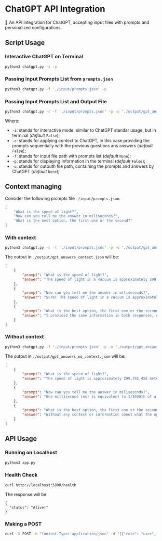 # ChatGPT API Integration

💬 An API integration for ChatGPT, accepting input files with prompts and personalized configurations.

## Script Usage

### Interactive ChatGPT on Terminal
```bash
python3 chatgpt.py -i -p
```

### Passing Input Prompts List from `prompts.json`
```bash
python3 chatgpt.py -f './input/prompts.json' -p
```

### Passing Input Prompts List and Output File
```bash
python3 chatgpt.py -c -f './input/prompts.json' -p -o './output/gpt_answers_context.json'
```

Where:
- `-i`: stands for interactive mode, similar to ChatGPT standar usage, but in terminal (*default* `False`);
- `-c`: stands for applying context to ChatGPT, in this case providing the prompts sequentially with the previous questions ans answers (*default* `False`);
- `-f`: stands for input file path with prompts list (*default* `None`);
- `-p`: stands for displaying information in the terminal (*default* `False`);
- `-o`: stands for outputh file path, containing the prompts and answers by ChatGPT (*default* `None`);

## Context managing

Consider the following prompts file `./input/prompts.json`:

```json
[
    "What is the speed of light?",
    "Now can you tell me the answer in miliseconds?",
    "What is the best option, the first one or the second?"
]
```

### With context
```bash
python3 chatgpt.py -c -f './input/prompts.json' -p -o './output/gpt_answers_context.json'
```

The output in `./output/gpt_answers_context.json` will be:

```json
[
    {
        "prompt": "What is the speed of light?",
        "answer": "The speed of light in a vacuum is approximately 299,792,458 meters per second (or about 186,282 miles per second). It is denoted by the symbol 'c' in scientific equations."
    },
    {
        "prompt": "Now can you tell me the answer in miliseconds?",
        "answer": "Sure! The speed of light in a vacuum is approximately 299,792,458 meters per second or 299,792,458,000 meters per millisecond (ms). Therefore, in milliseconds, the speed of light is equal to approximately 299,792.458 kilometers per millisecond."
    },
    {
        "prompt": "What is the best option, the first one or the second?",
        "answer": "I provided the same information in both responses, only with different units of measurement. The best option depends on what units you need to use in your specific situation. If you need a more precise answer, it might be better to use meters per second, but if you need a more practical measure, kilometers per millisecond might be more useful."
    }
]
```

### Without context
```bash
python3 chatgpt.py -f './input/prompts.json' -p -o './output/gpt_answers_no_context.json'
```

The output in `./output/gpt_answers_no_context.json` will be:

```json
[
    {
        "prompt": "What is the speed of light?",
        "answer": "The speed of light is approximately 299,792,458 meters per second (or about 186,282 miles per second). It is considered a fundamental constant of nature and is denoted by the symbol \"c\"."
    },
    {
        "prompt": "Now can you tell me the answer in miliseconds?",
        "answer": "One millisecond (ms) is equivalent to 1/1000th of a second. If we want to convert a larger unit of time, such as seconds or minutes, to milliseconds, we would simply multiply by 1000. For example, one second is equivalent to 1000 milliseconds (1 x 1000) and one minute is equivalent to 60,000 milliseconds (60 x 1000). So, I need to know what unit of time you want me to convert to milliseconds."
    },
    {
        "prompt": "What is the best option, the first one or the second?",
        "answer": "Without any context or information about what the options are, it is impossible for me to determine which one is the best. Can you please provide more information or details about the options you are referring to?"
    }
]
```

## API Usage

### Running on Localhost
```bash
python3 app.py
```

### Health Check
```bash
curl http://localhost:5000/health
```

The response will be:
```text
{
  "status": "Alive!"
}
```

### Making a POST
```bash
curl -X POST -H "Content-Type: application/json" -d '[{"role": "user", "content": "What is the speed of light?"}]' http://localhost:5000/chatgpt
```